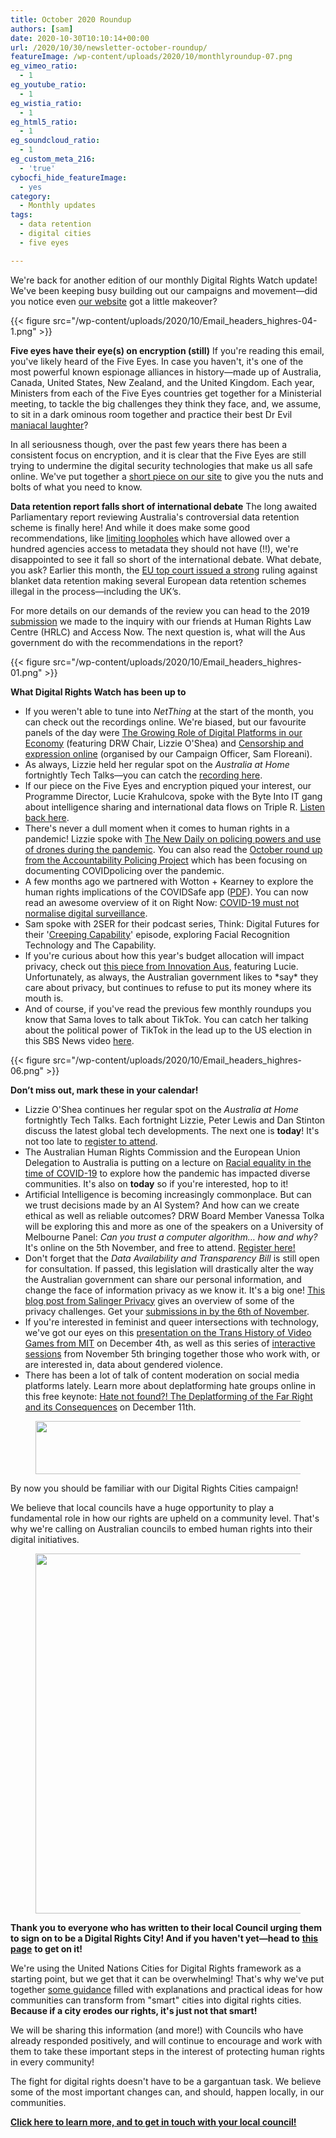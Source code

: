 ```yaml
---
title: October 2020 Roundup
authors: [sam]
date: 2020-10-30T10:10:14+00:00
url: /2020/10/30/newsletter-october-roundup/
featureImage: /wp-content/uploads/2020/10/monthlyroundup-07.png
eg_vimeo_ratio:
  - 1
eg_youtube_ratio:
  - 1
eg_wistia_ratio:
  - 1
eg_html5_ratio:
  - 1
eg_soundcloud_ratio:
  - 1
eg_custom_meta_216:
  - 'true'
cybocfi_hide_featureImage:
  - yes
category:
  - Monthly updates
tags:
  - data retention
  - digital cities
  - five eyes

---
```

We're back for another edition of our monthly Digital Rights Watch update! We've been keeping busy building out our campaigns and movement―did you notice even [our website][1] got a little makeover?

<div class="wp-block-image">
{{< figure src="/wp-content/uploads/2020/10/Email_headers_highres-04-1.png" >}}
</div>

**Five eyes have their eye(s) on encryption (still)**
If you're reading this email, you've likely heard of the Five Eyes. In case you haven't, it's one of the most powerful known espionage alliances in history―made up of Australia, Canada, United States, New Zealand, and the United Kingdom. Each year, Ministers from each of the Five Eyes countries get together for a Ministerial meeting, to tackle the big challenges they think they face, and, we assume, to sit in a dark ominous room together and practice their best Dr Evil [maniacal laughter][2]?

In all seriousness though, over the past few years there has been a consistent focus on encryption, and it is clear that the Five Eyes are still trying to undermine the digital security technologies that make us all safe online. We've put together a [short piece on our site][3] to give you the nuts and bolts of what you need to know.

**Data retention report falls short of international debate**
The long awaited Parliamentary report reviewing Australia's controversial data retention scheme is finally here! And while it does make some good recommendations, like [limiting loopholes][4] which have allowed over a hundred agencies access to metadata they should not have (!!), we're disappointed to see it fall so short of the international debate. What debate, you ask? Earlier this month, the [EU top court issued a strong][5] ruling against blanket data retention making several European data retention schemes illegal in the process―including the UK&#8217;s.

For more details on our demands of the review you can head to the 2019 [submission][6] we made to the inquiry with our friends at Human Rights Law Centre (HRLC) and Access Now. The next question is, what will the Aus government do with the recommendations in the report?

<div class="wp-block-image">
{{< figure src="/wp-content/uploads/2020/10/Email_headers_highres-01.png" >}}
</div>

**What Digital Rights Watch has been up to**

  * If you weren't able to tune into _NetThing_ at the start of the month, you can check out the recordings online. We're biased, but our favourite panels of the day were [The Growing Role of Digital Platforms in our Economy][7] (featuring DRW Chair, Lizzie O'Shea) and [Censorship and expression online][8] (organised by our Campaign Officer, Sam Floreani).
  * As always, Lizzie held her regular spot on the _Australia at Home_ fortnightly Tech Talks―you can catch the [recording here][9].
  * If our piece on the Five Eyes and encryption piqued your interest, our Programme Director, Lucie Krahulcova, spoke with the Byte Into IT gang about intelligence sharing and international data flows on Triple R. [Listen back here][10].
  * There's never a dull moment when it comes to human rights in a pandemic! Lizzie spoke with [The New Daily on policing powers and use of drones during the pandemic][11]. You can also read the [October round up from the Accountability Policing Project][12] which has been focusing on documenting COVIDpolicing over the pandemic.
  * A few months ago we partnered with Wotton + Kearney to explore the human rights implications of the COVIDSafe app ([PDF][13]). You can now read an awesome overview of it on Right Now: [COVID-19 must not normalise digital surveillance][14].
  * Sam spoke with 2SER for their podcast series, Think: Digital Futures for their '[Creeping Capability][15]' episode, exploring Facial Recognition Technology and The Capability.
  * If you're curious about how this year's budget allocation will impact privacy, check out [this piece from Innovation Aus][16], featuring Lucie. Unfortunately, as always, the Australian government likes to \*say\* they care about privacy, but continues to refuse to put its money where its mouth is.
  * And of course, if you've read the previous few monthly roundups you know that Sama loves to talk about TikTok. You can catch her talking about the political power of TikTok in the lead up to the US election in this SBS News video [here][17].

<div class="wp-block-image">
{{< figure src="/wp-content/uploads/2020/10/Email_headers_highres-06.png" >}}
</div>

**Don&#8217;t miss out, mark these in your calendar!**

  * Lizzie O'Shea continues her regular spot on the _Australia at Home_ fortnightly Tech Talks. Each fortnight Lizzie, Peter Lewis and Dan Stinton discuss the latest global tech developments. The next one is **today**! It's not too late to [register to attend][18].
  * The Australian Human Rights Commission and the European Union Delegation to Australia is putting on a lecture on [Racial equality in the time of COVID-19][19] to explore how the pandemic has impacted diverse communities. It's also on **today** so if you're interested, hop to it!
  * Artificial Intelligence is becoming increasingly commonplace. But can we trust decisions made by an AI System? And how can we create ethical as well as reliable outcomes? DRW Board Member Vanessa Tolka will be exploring this and more as one of the speakers on a University of Melbourne Panel: _Can you trust a computer algorithm… how and why?_ It's online on the 5th November, and free to attend. [Register here!][20]
  * Don't forget that the _Data Availability and Transparency Bill_ is still open for consultation. If passed, this legislation will drastically alter the way the Australian government can share our personal information, and change the face of information privacy as we know it. It's a big one! [This blog post from Salinger Privacy][21] gives an overview of some of the privacy challenges. Get your [submissions in by the 6th of November][22].
  * If you're interested in feminist and queer intersections with technology, we've got our eyes on this [presentation on the Trans History of Video Games from MIT][23] on December 4th, as well as this series of [interactive sessions][24] from November 5th bringing together those who work with, or are interested in, data about gendered violence.
  * There has been a lot of talk of content moderation on social media platforms lately. Learn more about deplatforming hate groups online in this free keynote: [Hate not found?! The Deplatforming of the Far Right and its Consequences][25] on December 11th.

<div class="wp-block-image">
  <figure class="aligncenter size-large is-resized"><img loading="lazy" decoding="async" src="/wp-content/uploads/2020/10/Email_headers_highres-03-1024x171.png" alt="" class="wp-image-7300" width="515" height="85" srcset="/wp-content/uploads/2020/10/Email_headers_highres-03-1024x171.png 1024w, /wp-content/uploads/2020/10/Email_headers_highres-03-300x50.png 300w, /wp-content/uploads/2020/10/Email_headers_highres-03-768x128.png 768w, /wp-content/uploads/2020/10/Email_headers_highres-03-1536x256.png 1536w, /wp-content/uploads/2020/10/Email_headers_highres-03-2048x342.png 2048w" sizes="(max-width: 515px) 100vw, 515px" /></figure>
</div>

By now you should be familiar with our Digital Rights Cities campaign!

We believe that local councils have a huge opportunity to play a fundamental role in how our rights are upheld on a community level. That's why we're calling on Australian councils to embed human rights into their digital initiatives.<figure class="wp-block-image size-large">

<img loading="lazy" decoding="async" width="1024" height="576" src="/wp-content/uploads/2020/10/WEB_FB_BANNER_withtext_HIGHRES-02-1024x576.png" alt="" class="wp-image-7301" srcset="/wp-content/uploads/2020/10/WEB_FB_BANNER_withtext_HIGHRES-02-1024x576.png 1024w, /wp-content/uploads/2020/10/WEB_FB_BANNER_withtext_HIGHRES-02-300x169.png 300w, /wp-content/uploads/2020/10/WEB_FB_BANNER_withtext_HIGHRES-02-768x432.png 768w, /wp-content/uploads/2020/10/WEB_FB_BANNER_withtext_HIGHRES-02-1536x864.png 1536w, /wp-content/uploads/2020/10/WEB_FB_BANNER_withtext_HIGHRES-02-2048x1152.png 2048w" sizes="(max-width: 1024px) 100vw, 1024px" /> </figure>

**Thank you to everyone who has written to their local Council urging them to sign on to be a Digital Rights City! And if you haven't yet—head to** [**this page**][26] **to get on it!**

We're using the United Nations Cities for Digital Rights framework as a starting point, but we get that it can be overwhelming! That's why we've put together [some guidance][27] filled with explanations and practical ideas for how communities can transform from "smart" cities into digital rights cities. **Because if a city erodes our rights, it's just not that smart!**

We will be sharing this information (and more!) with Councils who have already responded positively, and will continue to encourage and work with them to take these important steps in the interest of protecting human rights in every community!

The fight for digital rights doesn't have to be a gargantuan task. We believe some of the most important changes can, and should, happen locally, in our communities.

[**Click here to learn more, and to get in touch with your local council!**][28]

 [1]: https://u1584542.ct.sendgrid.net/ss/c/CMxF4nARlf6wAFa1PSfv0mmZ9RIuK0LyVv5J0Wo3jtJjyqzDcLP-ose3fFVz8i4gsQ736t1Wdm5Swzc3aa8W3k4DTQWSOtXzKhrY8blNYVyC_rArg2F5JT04Tnp228fSR59siFtZn-_6kSR0QkGijucxDPcRwz8ywSW25koKNsa0NB84dVSDJNTlTU1pCecj6UPAigjIzG1gw4A4PmhIqzxtLxXHFlTqMFIBu_3UYOt4kP4Xrzf2xyvQ7lds0nj9/36f/VCUZmbuBR72IfwFCnviGHQ/h0/rtOVbtcYho67aHN0c4zTaZDA_P-WkIM8b8xoSddukwA
 [2]: https://u1584542.ct.sendgrid.net/ss/c/atcYNHk4Eh2YdGnwBh-YDOJPR4Z5lDybbWIPhQSOR8E86orIj7JM7vtVSolN70PnOmcu0HlBQqaZQtdH5SZwJKVXuECUq4qOcfYIkV-PbblefwiSfhufkye9JyBXlgfmWoEX28n7mlw-W4tPj-iePj7Qj35ULArM6HattVnUlzZKwkVCKjxxczDM6qIruj9kzIViaec4V8n_8dEYvWKxH2p5yvm9SkkRk49dcIVwxDFWYl1l89yJEvjMmqvUe_jCyYvVhUQ6fvmxBrHgof8Vzw/36f/VCUZmbuBR72IfwFCnviGHQ/h1/8CsuDA-yTgf1c829JlqT1VE_7ZJruI0QzkJam829xVQ
 [3]: https://u1584542.ct.sendgrid.net/ss/c/CMxF4nARlf6wAFa1PSfv0mmZ9RIuK0LyVv5J0Wo3jtItDhijfhaoyMM-pUfcg6XYu-ipbd9p9wAzJ4uwDuTUn8RCWBMF5_lnSYqkGVJGL9kbZNCYIRMPw9VtlkxNB3x7_NClKfAmVcugivHE631_vLDp5T_MY1cNkR2zHb2vDWSVlvelMUWJoozQt2mMUmg7YfKRDZoDNCEQ_d0n7_o5kAE4XQb3mNZBDmcBk22d8TNk2aZkrDUIeic21vxSWLHXE_y9apZf9NDDY4OU9EJxJf72yjBMwfQDoe63J6d1_2NPKcnPeFZnwcGG9W_LYPT0xG9BKnRpWjI-d4bngD23sy8yOVrbZpnmoG6v4fugkpI/36f/VCUZmbuBR72IfwFCnviGHQ/h2/0qwnwIah4aFjTzMvdCPgVb0T4NqkoRBYUo59vYPrlBc
 [4]: https://u1584542.ct.sendgrid.net/ss/c/atcYNHk4Eh2YdGnwBh-YDB2giYD8gIckXyUwJZ7ipCnEVprdT9hfBpgejg8rybabjqE6yL5wPMxMzsebm6VDyQaaOpsl0QRf3D35lyaZfzHmGjlMJNbz5frwF2Jeu9o_9Jsd9vpfMAsiapcOiTJWAZN5o7TsCAnxMWRST6k2xWJjF3vJfAh3bR_dyZKeNS7L7D2SDAn684Hsxm9EmAQLDJNJYQvrJFcno87GFOuiCDkTa49wqIdgzRlV6Q-BgRlWrxYjWwS0OQGF_HMyj7a2YPjl-PYGPI4ulP1a9hOdgmP7WBgTUBnrxaw98N96izZzkTMB4sz0kbhRsfzn_tE156LGVWuJwyWN4NAciK0KlbM/36f/VCUZmbuBR72IfwFCnviGHQ/h3/3X660qDCv_Q4Wlu_eePqIvTWx1pwaM6FiKHVN6Z5g-w
 [5]: https://u1584542.ct.sendgrid.net/ss/c/dSCQfi9FLISmU3ZE3bfPhvhAUr_7jPPbgTaZVGm9DwtbVyUDwx6rTfnQDFiOFXKI2AzZ5IyVjDB9j8WJRM6JuSXmWGj5caR5Nd7HjgY9jsWIFRJMytsTGHDi-DmurTbbdi90gZsa8R8ABauKV-cB4f_6Ua3hhvp40yl8a4pDbNdwLIAQ-ZcTm11d6RiB8lsfmS9ABALex0hIP0JKdv5hFX8EmnovEb_DSL1xc_QQqmYZR7tznLqVhEqJD10xuCso-OjLdu1QZbNth6COWu8ap7xtHlLjvaRUgPsY4tQU4s56_0yFgwG7VB7dj5aJmd03h29pUEn813l_KeX0eEDWmrMJVzUHZBlgUlkk8WtOOq4/36f/VCUZmbuBR72IfwFCnviGHQ/h4/raScqjKzWxI8tiMweIg2lrOHTy-GgSJUZ05kp7eA1Ic
 [6]: https://u1584542.ct.sendgrid.net/ss/c/atcYNHk4Eh2YdGnwBh-YDPPWMhw-e3LftA-S6hLF-7n1YoVdPRCpnXg81i3vA-_VClnXfuw-h-Qzec-bJNjorRB3pdB9SxZanSNlUmAK45lkiB7xJZBwaAXkhlmtjaFb5vVgCgMzAEvG5jOpiyjLKpbslz32n6iohctNsbBoHLi0pLeWc-M7XcHWdbIBLI3fLcS1FrC7xK004X3rL--Rw5uHBxqrHSSTiLyeUfN0jznstseU6O-uzQ19DGzKa912Ljdob-cv_FKy68RmwWGnJdWNu59S9WnTVwgXLangXFVsApQPxEDnbf0V8QjpU-39/36f/VCUZmbuBR72IfwFCnviGHQ/h5/44lUKrD7jQ1EBcSiSDc2tFhHAg1JCoh0J5QRLhIXXiM
 [7]: https://u1584542.ct.sendgrid.net/ss/c/atcYNHk4Eh2YdGnwBh-YDOJPR4Z5lDybbWIPhQSOR8FMCe60LZvnXFCZBqOqNIHWitDxJ_bbLVF9Ugk6m0079uHo0zKdSEqsyHsBSXIUxYEILaRE9Lf5GuCZRypgKjXcI-jgBKCrKw4T21CzyTb4sviboiL9TSiQAuXh1-dAHOG6hy4i1rJC8n44pA43ckDPhiC1hRQwHEJxEYaNfp3byg8_RdVobIoFzBvjTyUzzGcf9a_oCSg68p4hNjPY3qDjCrXPS-PEKaAIr7B4maMq9g/36f/VCUZmbuBR72IfwFCnviGHQ/h6/y4khUGVw5cOcIIpXb4-SK1eqx8RsLfRzyYUjcew46Wo
 [8]: https://u1584542.ct.sendgrid.net/ss/c/atcYNHk4Eh2YdGnwBh-YDOJPR4Z5lDybbWIPhQSOR8GUEsVx1xZlotx8G71gmm6wIbexHUN3Lgo9n6jH7__5VNYE_36h9vIptFkrJK25xTKROSDCPzIToIVNXUnzi_BwBziuG9cM-F5jupIIOYxnlLPCtT61p1tjuZOVFqfs12j4JY0CxJ-I_OVczev2f3dMROPXRIvKSDAMOPX3RPzWUx0-fSv3RThh4Y69fve7l05gs__42axkZO4kCKAnVDYUITw93elUVQo36k24qgwcXQ/36f/VCUZmbuBR72IfwFCnviGHQ/h7/m_2vNZEIuY_lku_DvFbOBOSZN0c2pa4UjjZ1kG2stHA
 [9]: https://u1584542.ct.sendgrid.net/ss/c/P8Elou2Rvc0qoMPEUZrMXQOdkwYPfWp1lSbdBGL8OQkZBIAwRpAMXO0VP8S7qG9nU9coIVfvHaWUfBD-GntBMqEFyVPD0_YQbU_hdxnSISeTu8Mw5xaQyZnDbFUcmA9qf0vvhBNMaD9R-ACrvSanhjaG6iDCFXb3BiNart3OIIBkHoYYKx_0ENZOfqrJYPdy7_0hmVJvOMP0lmGae29AA04_3tgERJKOeeJ9Bjlqn0COpxEue_JuPMA4cD8RNCDFufzuUZcGBj2AmNr6L6nzcoG4zfxJcc2DZ9sc7BXAeRUU-5QN-70pG2dlYBlxubiy-8eZutumVlKCW3TjXHno0A/36f/VCUZmbuBR72IfwFCnviGHQ/h8/zDaRImLj5FArHKm4PtkHSf2T28plUiPVwCTCv9U7X2M
 [10]: https://u1584542.ct.sendgrid.net/ss/c/atcYNHk4Eh2YdGnwBh-YDGRoAs2WH3kvIwlC-9ha3D7RYN0OV8HmwUAeLE6MQ8tGWfgd7hz40-AccXZWFCIy6LELDljK9z5t3lRmxL1zMLEbv3ZnvPuT45tuyN3Z12WtyxQJVw2EzsG0lirS6yjd9IZ27w_HsOZ0TxakZlkAyojlMeImjvegClfndxn_12tlplRT-Q-RBPaWUHbZxJOx8jFkj1LtmnQfCirJgFnFVPnbg_HVxM8RkwqZMhu-XuLzXYgL4IpGK4hJi_ASeoxzmwv1LNgnqnc8WWoCM09SlnmZC1oDzWtiQC59hdIkwf3HbAksn8_Re8DES9aj1WTdbw/36f/VCUZmbuBR72IfwFCnviGHQ/h9/da305K8GwYPBdIpCSfyfXtLhjuhM813pijlOgPB3SOg
 [11]: https://u1584542.ct.sendgrid.net/ss/c/dSCQfi9FLISmU3ZE3bfPhg8jwdrnKJdjAjsLvB-9DmnHOyO7eNdbQrh_P1cSqlrBnhAxL5t5p7gJCmlRnvcdCFu_odAKyINSDDptJFuxJZArL1AwRI-sO1_K2dj6-6jLWwQkKVECvz92QkRaL1ua88mWqlDt4uXkhXR6jeQ7LyNLvcgJvFcWQZQLfQgxUnfkE8uwVIorK_ViBDAiACrWXicrxwMmQKDxVt-Kqql5sIjKoBGHXv_kg4891Ovo70sIUpkwvnMphoU7pUNOruGpBrxQAfv2GbSfiSse_HICgZgWYhcLqPbDhTW6kEzyUTFPVLhMzaa0J9x2Id7o-gbfFY24vDXnh83xVAbXPx8cBQI/36f/VCUZmbuBR72IfwFCnviGHQ/h10/baKcN2VR_6T5Y-rne1ivt6gL1k_00P19Vbmfz_z0YoY
 [12]: https://u1584542.ct.sendgrid.net/ss/c/Mqag7sW8TIW-nixyBdulQhKavZedNkFhZYT1hM3Pn6tAecvvMscQqlL1SE2BKaYvKuJJoUhKbAWIupHB-wAXj6PSJ_wZBMSlNE6Pm57drkzvHfPMj9bFj7ArN3qDO61o8-euZdsBs9DNByV9TUqAu3Aqh1D7FKieK4Qa0TX5cAYxRh7IYNTqncZkqB774uHnK2I073CPPxtEIWzD5Ewxqg4vSCTTEBrpB8SI2p0LJ9ASNvU3tCXvsNOaqlanCIzg6k1jSPtd-JJlnDyVFeNuu94jngipn4PKkQ9JZKwbLahCVsaQ4JpJfZCqbEdCP3G95s2VD83_4lZjgvBTzbqwLQ/36f/VCUZmbuBR72IfwFCnviGHQ/h11/0MuZls07pNfWEBmO3027800uEDXmD3h_FLvELlDP_nA
 [13]: https://u1584542.ct.sendgrid.net/ss/c/CMxF4nARlf6wAFa1PSfv0mmZ9RIuK0LyVv5J0Wo3jtJTmtQqMbnRvxFO4kI0hGTG-E1BtWzvsF95HVbb4h32qGaF_EisYEZQzGW-frVXxxNtdOqcYpSbIJpslNyCvgrz3pLfe6JZEAY7DnmTG3-pgNBodyYjabaKMDj8pwgzUt_30AVmMDWD65mqiycPCwvUP2XV0XnhU60ZLK0j9PJexpIY0EJkFT99aUf_Xk7X_EK7zrynkFTRQey0UdOHhlHy9c5GGHoGMRgd_rp2zEa6g1MpMc8nYvo47BuT4949M0ESN-O2mJiWXeFNozc9Au2yAEHmkjgZFfTuAlDC0Wz-Ig/36f/VCUZmbuBR72IfwFCnviGHQ/h12/m78TZ2x0agy-nAOoczxxDRo_S8x3JsNMCfwi_gX3WpQ
 [14]: https://u1584542.ct.sendgrid.net/ss/c/PMP_L25VBKVGBHjQvlxj5ekSm1zSzq0tyZUTi4jMvEAuPQ4B8TthbRxoY27JIULPHLcN6cS6OWF0p0Q3zPHgA_hybiV5gf-uFny0yE5hWRhDP6POvXOACS_Io4qLGiqOu7SRFkjoqqtkLh1a4KkiL8ACC2JRN3nGSivdQzUorNfE8IDL-xqOg8p6ehod3oiaGnS_N0sPLuq8BusMmJd4T84Qd2caDhNj5lDYWzUbHjEdUW0OLnadkC_QD8q83l08Sj5VbIAhAOjtSPsmLcBSzsi7tlOPw70snxNm9IXmwSyIGxYm3PWz0KlAhCBnhHaI/36f/VCUZmbuBR72IfwFCnviGHQ/h13/aF9aa0vCGA7eoR7hvHXzafXzlxXaY_gUTz49E3NiTzI
 [15]: https://u1584542.ct.sendgrid.net/ss/c/d0u-cuZonXkeOiC_2_db8UmC4L4lzMjJ23rTGTSt0dIqT9zT0SKhtoR8eZh8CZvZEAuKKFSN2zwzVMC3pO7Fu-yEebdm-DHbmFkCIy4kMXeOxLM8vXhiVB75DAgWHcrc2fVKQb83GxvLPAhVC2s8p6kBxGH863Dtrmct9OTo8FB9VZzJkDKpsgTi6AvO_XLHETZ0RZnU_DtzFgx_bN8B0x1k4eH2QfyVuMs17rrz3Ks6l3HXFKcTlez2QGYCmFO6/36f/VCUZmbuBR72IfwFCnviGHQ/h14/GNr9JFoDv3l6qaJJbGL8AF4FbylDsd9kjvOaJ1loGNI
 [16]: https://u1584542.ct.sendgrid.net/ss/c/atcYNHk4Eh2YdGnwBh-YDK_gpTaIVkfp3JTnTCw1eQ9-2xD3FGnwE744yi99iBRSFDLrm-qVjbMMg_k7abHC6L3FppGaX4QWou9CV_edlolNxLwu_op0VHJLngO3KI3ZYQtxUxIRR1YYkqzGvY-ZjJ_3otCdf4Y6DEqphLCsS_RCHIfC2vik7aUHg9bXplKianyvptavjb1KGIkgooegua-rlnSEbLkAytLEB99s_hG-wZ4eoNXptLUWTCezYZm2i0VxD6cMXjshVtJNe7x5XdfvcVd7qh_UphMwaUvAZropiKJohGdYP18d-mzYOaRs/36f/VCUZmbuBR72IfwFCnviGHQ/h15/tslaAZEMZiogPH6ifMaf3KgDHnPc_3E-_g_jfA8_YwQ
 [17]: https://u1584542.ct.sendgrid.net/ss/c/atcYNHk4Eh2YdGnwBh-YDEP_3-NBuXEEwx1nPgdaPoLtjTXFG7OjN85hkqD7jPKxUq0SK_tg5wX24eZAETf-YKHK60zAUxPfOp2V3NFSeJCMEdFTyQxExhkXFKT3of6BXyGEx-Ufz1O_eizN8dd5BdLiiujYoe02YSojqQQhv7ZPwBjNX0Q1p93kUzv0kBcwYoedw4UhHqQs_PiWvTh25MfP6J77FU74_FG-SkpOKOdrwAjXi-zralDBE8z3LMEblmTp_F0ymCuoAAsOzdXjwAGmRhO1eQODFtRz5eARfuC3jSmHAVPcrxgI-RXzeo1SX9e0D8Be9btUuvjR_DoqPg/36f/VCUZmbuBR72IfwFCnviGHQ/h16/gbXedz-a0CbCQeR2Qhrkt_Lxu9av-DaXNBTzzPnvocg
 [18]: https://u1584542.ct.sendgrid.net/ss/c/P8Elou2Rvc0qoMPEUZrMXQOdkwYPfWp1lSbdBGL8OQkZBIAwRpAMXO0VP8S7qG9njUBnOiLzp6GpnuqlQpso16gEfs8cn1MuPf0voHyglAIljUpnK9aSGcOoiozX3UXlJVZKwOPx3JDEZHPvhrl29sE09c22QGMaFK_26ur6C4YE7a2jDmQxw7ZMiwIg-3pYcC1OdmRdAL03DopVa9plzH33rkrBwweoYA5OatCQkrzZtd2jg-1YgygSvxjLHvq9mVOUzx4hECHodLxuHGHG2zDwmNU1ijO8evUPb9eazLAvdxUdtxCwL8_q5rHoE858iEC0zXs8BV5GlSibIxISNg/36f/VCUZmbuBR72IfwFCnviGHQ/h17/RbKF8irGluKTQ-24WP_O0LEH5RJaCr8xn3hKmwAcTOQ
 [19]: https://u1584542.ct.sendgrid.net/ss/c/XlxiKm-amnZREMhISCI1HVytt82IFNAXYbB8o2IKGu1ScyK-AapIjV3MEUYihcHlXsv0GQQTiMedJLqSGxuPqjiT1kLg4KooN2xTKDOY5yQCneRG9xa9us5XYpeM4ppVu07mk4AnuIfucRfEArhFaYTdaU1bmfxmGjorQX1I6WQslevAqVxVLRGqZpLoGC_gfo7EFa64xWID7Kbrhpk_vXT5A-YPY7_yGY0UOVOWsMq0lZVIqCSWfxJha6QiNaY2t5T5W5kV8OeMe1C8jOdoWF8PD4nE7wFYd9HhM0rqHg9DmVzoyT99Fa2CquTxmkLYZpkZgWg--5wr9l3Jf8F9wClvVFthn63K579HV52JWwyjz6Kkz-HPHKvnaGaTFqUTXYvDZrET7NlQIHZ2za-QLg/36f/VCUZmbuBR72IfwFCnviGHQ/h18/7JFTXT_Es025XccKPNhccPa38wMe5RvYTDEefPwDjl0
 [20]: https://u1584542.ct.sendgrid.net/ss/c/XlxiKm-amnZREMhISCI1HfTGVBMWIS78t7e0qpL1QmRb7hutVELf9rsF8vq2gLsijlnn1p6-s_qki_iJFg8tzjxeRT0fT_ba6c2eOhPAXX9VXVZeryUryDSV-GO8Iz1CDtFs1sDEHQ8RTM7KNg_vq3N8stWf7m5Rz3UdkZGGiARQs4ytHRVq4R1El7hF6jvSUBi-j5amP2wZk_Ps3g5w7B_kr7a29ZnBV-X7NOlnuonjX8NIaICwEGJucaNQIL9JYfzjr8cJI_lN8HkYoAJwFMX7ZiaBue7uX-CfNXNQyWBHppui9h2DBvILU8xMYTOugKY66swbCZ9k3SV7FVi-cA/36f/VCUZmbuBR72IfwFCnviGHQ/h19/1JIRUyJbTpvviMpzvEuB2KsrR2wDQjcloPoAWiIIJyI
 [21]: https://u1584542.ct.sendgrid.net/ss/c/atcYNHk4Eh2YdGnwBh-YDOJIbRSKzblncS6uJbpnH2IrZiWHYYMfdj15HNOAQFDopl8PCDol8-50Pab5wMPYmZtJtSqizSlvCzF8X5YoETou0b2sFUF6CrdyuISamSRidPe_1tE4FWmdOOyv4ISta1WrYrKjWw712AB2oq5DgKc_p_W2YCi98upsZ2m1iu0S5-IAWcPAX2hm7GC4zUZN-As1K6rBsQxlu-zaZGzYhBCLjX-GzmiZo2EWuv604FB4ez4Kjh_82jLwsyI_BDGvjrFEOItO-tSHBebleI8jYSw/36f/VCUZmbuBR72IfwFCnviGHQ/h20/Nv1iuuoElPVCKfzwQQfR3igiD2degCxKYMVyCrYbtPs
 [22]: https://u1584542.ct.sendgrid.net/ss/c/atcYNHk4Eh2YdGnwBh-YDA2XqZ4BvKfwqMjhJ3bRLIppcYPJx_bns_axIHLV2hZHCg2HKGacmdLRmLClMiF9o9ohttfymb3wJM9f85sUGVsmYI2eZSsReQyPdWwYb8cMLWrA_n50fxRBVB3bI5unTjpyO3mdmillY7ReFprfFnAFimJsVh0UQG_77fvYeKXYz1Sk0rXvnlbXCVG_6zwtlL5YbKnoBl4RnioLdbLPJ1ry4B05J-fThM9qlBN_Mi61_-XjEOMVCodIVNPrnHxhHzZ3x1Nr0zC_nrvzpujQ_lk/36f/VCUZmbuBR72IfwFCnviGHQ/h21/aZURM2pXst2OVNibpIuOXAsIub-Ru0WtAUj76eWA524
 [23]: https://u1584542.ct.sendgrid.net/ss/c/XlxiKm-amnZREMhISCI1HRTKN2sW0mOVPUHR9XTia-FMrOWPmH6zWlCrO9ltqTWi7cSu9x7DbIBX1edZuZxVMStPZajOUaIpl64eySLN18hoNcAM3kt_dF_zJstQLCZ89FohbrKcB4vLOof06geP5MaGfoTmSeBqFhqm9WcumIXyKO_gAOSy13FESaCe26_Ddowheaj0YTpu3GeBlqHYarqnwldQEVu1uFSUOe9IJaOm10BqZ2lVyMPTiWEilsOs/36f/VCUZmbuBR72IfwFCnviGHQ/h22/b6TDcnlmHF75Gww4nDxqm2pTIwg8cNQK9cTyhu18dFs
 [24]: https://u1584542.ct.sendgrid.net/ss/c/AmCPGAa5TKCV0Ya3nRaidIGHk-tn7gDrOBi2yCl5vbXBZvRY8wHUwqJJrLRp2UNkii-9xvX7mFbZQ_1zitYp5ooxo90iql54XknctwC89VUiPz_qodbrvaWauLj9BRjm_0ho9ruuaA9OePV6URiC8Au9ApwR-YIdXT4yI8gjpCec-SZTiwv0aAzKSs3KPjqJKvFjlbEDMnMMyOsdM5Jc_2iEag5Uzcbfbyj_191Kysn3CQaTdfFh3h1qDE_ZA5lJalPqtbuWL5lrltVy1CQFnYEt5PrkvssXMlAmDWkSEs0/36f/VCUZmbuBR72IfwFCnviGHQ/h23/ahmMy0Y_yKlNH5YPi_uAi61liEecxQWBk5sLnT-5bRk
 [25]: https://u1584542.ct.sendgrid.net/ss/c/atcYNHk4Eh2YdGnwBh-YDLVy2dZYbXpt-i6Vagd2e00DDfVejmKs5tem9Js50ZfvPIwqB8oIdaFfVRGzQL5VOr_HV7i4U-5f_6lrSFan11iFLsTrvSmzBWpoF0aoKJ7GFq7Rm8IdlI_qQwqhOk6-LOMT2Bng41oBuHjd8vXsIETj6gqDRulBYL7Cs4E7nn_ItjVHQagvoX8dh7CGgV8MmAg270dsG_7IPsD2Aohdloqm9TNqMVXQsI15idd3vU44MUhVtM-MRyXGsOxISmqZuYviJO_toqGGu3XXMVAb7BVYp0ohEmgILh16hu4hnsNZNALodiErE9hWVbYCOK7tFxGmjW4HD_Wpw16JnHHY9ZRu1UHRu51y2nn9ea_VMMof/36f/VCUZmbuBR72IfwFCnviGHQ/h24/2zfz6AcxnUR3ElZOqKS-CSiRgDlbenkG6sHO0lDz9e4
 [26]: https://u1584542.ct.sendgrid.net/ss/c/CMxF4nARlf6wAFa1PSfv0mmZ9RIuK0LyVv5J0Wo3jtL9zDCozQJIpak6JF85iW0b70LSRZhy-iQ0xRxyayKnXO3Z3Eek58qd_EU9lReCdki6q3itfG8DAlH-CJf0iCIxNAojNXq5G0KvryJOF60oCm47Strqjnlfza2bJd-QaQFrMtJSsOu7TUZoV6j0gpIC5i_b0-PGs1KKfraZNY3fY2xGRZFa-Pri2kCUE_CJ2RvJDf6EhmdPlURf9C4N1xY7QGopMlLmHmNt-p7Gz7ks1Q/36f/VCUZmbuBR72IfwFCnviGHQ/h25/VX4z5kUGNoK5uko8Xtr7YOpTiC_ZRTXN1Ti9Z51_7eg
 [27]: https://u1584542.ct.sendgrid.net/ss/c/CMxF4nARlf6wAFa1PSfv0mmZ9RIuK0LyVv5J0Wo3jtItDhijfhaoyMM-pUfcg6XYcAO0Ft3OTuCn9WkC_-6NVnWWVVnxEwG8GhVg-dCPO6HlVqE7YYmhxCfKxwrWFWxrhXbnb-g_iqYOsMjOaK-rm8EuBmQbr0oa2JDFnWK7NtY36kXff6QAs6cELvPqPdEBVLzjPANUKRWXsh_kDrmtLOIb2NuMOh2ZbrKB03DXOeGYTdcQnG66r9ov0lM13Jh9nXMYUGhN3zLrLfiLmNYagAhAEYElR0-rpN8qZm01ve9kjBMBfzg_fO7tM1-CtHNTFdmZhmfXr4_efKVv2fnvlDBMoV1s4jKc7hkxcnaqCzcPhUxSvZHj1UeBahWPcy43/36f/VCUZmbuBR72IfwFCnviGHQ/h26/bo24nGerBIJ8OPPZ-kYOdKs2yrzzSY9jILqox1GSjBc
 [28]: https://u1584542.ct.sendgrid.net/ss/c/CMxF4nARlf6wAFa1PSfv0mmZ9RIuK0LyVv5J0Wo3jtL9zDCozQJIpak6JF85iW0b_ixfEMKV40mfUqq1Of7uzXKaDpBIsyWV8tn9jyz7jvpKEA4rYnBbVrkiXdN5tnTlx-ZSff3TWD5_wJea_-TyvE_huanRZa-SvwAh36SAW6ojYQxfinygK-mYmwwISpxM2hJaESGh9CCsk6Ml4xB5NpAMQ7mRRLrnA9Z6N2BDkMQdtdilqpWaNRbHaGTHjZoX38931YKQ2H8zr2Z9o0wBtA/36f/VCUZmbuBR72IfwFCnviGHQ/h27/9iivnm1ym5_BjhKh7fwJiBFYh8cZU4t9K0m7IytUGRc
